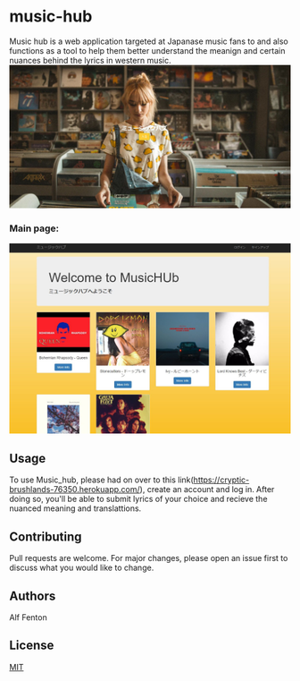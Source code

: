 # music-hub
Music hub is a web application targeted at Japanase music fans to and also functions as a tool to help them better understand the meanign and certain nuances behind the lyrics in western music.
![image](https://github.com/FentonA/music-hub/blob/master/Screenshot_041420_092940_PM.jpg)

### Main page: 
![image](https://github.com/FentonA/music-hub/blob/master/Screenshot_041420_093132_PM.jpg)

## Usage
To use Music_hub, please had on over to this link(https://cryptic-brushlands-76350.herokuapp.com/), create an account and log in. After doing so, you'll be able to submit lyrics of your choice and recieve the nuanced meaning and translattions. 

## Contributing
Pull requests are welcome. For major changes, please open an issue first to discuss what you would like to change.

## Authors
Alf Fenton

## License
[MIT](https://choosealicense.com/licenses/mit/)
